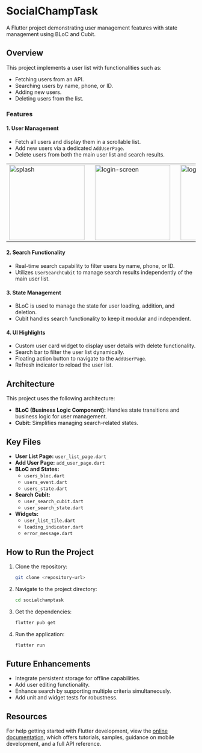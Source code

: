 # SocialChampTask

A Flutter project demonstrating user management features with state management using BLoC and Cubit.

## Overview
This project implements a user list with functionalities such as:

- Fetching users from an API.
- Searching users by name, phone, or ID.
- Adding new users.
- Deleting users from the list.

### Features

#### 1. **User Management**
   - Fetch all users and display them in a scrollable list.
   - Add new users via a dedicated `AddUserPage`.
   - Delete users from both the main user list and search results.

<table>
  <tr>
    <td>
      <img src="https://github.com/user-attachments/assets/1d963398-3901-42ec-8215-c5b13bdba281" alt="splash" width="200"/>
    </td>
    <td style="padding-left: 20px;">
      <img src="https://github.com/user-attachments/assets/b5b7f7eb-465c-460d-bc36-6f36143c4b53" alt="login-screen" width="200"/>
    </td>
      <td style="padding-left: 20px;">
      <img src="https://github.com/user-attachments/assets/1c8b5e47-8a31-4c5e-9600-79c16e0ea254" alt="login-screen" width="200"/>
    </td>
  </tr>
</table>

#### 2. **Search Functionality**
   - Real-time search capability to filter users by name, phone, or ID.
   - Utilizes `UserSearchCubit` to manage search results independently of the main user list.

#### 3. **State Management**
   - BLoC is used to manage the state for user loading, addition, and deletion.
   - Cubit handles search functionality to keep it modular and independent.

#### 4. **UI Highlights**
   - Custom user card widget to display user details with delete functionality.
   - Search bar to filter the user list dynamically.
   - Floating action button to navigate to the `AddUserPage`.
   - Refresh indicator to reload the user list.

## Architecture
This project uses the following architecture:

- **BLoC (Business Logic Component):** Handles state transitions and business logic for user management.
- **Cubit:** Simplifies managing search-related states.

## Key Files

- **User List Page:** `user_list_page.dart`
- **Add User Page:** `add_user_page.dart`
- **BLoC and States:**
  - `users_bloc.dart`
  - `users_event.dart`
  - `users_state.dart`
- **Search Cubit:**
  - `user_search_cubit.dart`
  - `user_search_state.dart`
- **Widgets:**
  - `user_list_tile.dart`
  - `loading_indicator.dart`
  - `error_message.dart`

## How to Run the Project

1. Clone the repository:
   ```bash
   git clone <repository-url>
   ```

2. Navigate to the project directory:
   ```bash
   cd socialchamptask
   ```

3. Get the dependencies:
   ```bash
   flutter pub get
   ```

4. Run the application:
   ```bash
   flutter run
   ```

## Future Enhancements

- Integrate persistent storage for offline capabilities.
- Add user editing functionality.
- Enhance search by supporting multiple criteria simultaneously.
- Add unit and widget tests for robustness.

## Resources

For help getting started with Flutter development, view the [online documentation](https://docs.flutter.dev/), which offers tutorials, samples, guidance on mobile development, and a full API reference.

